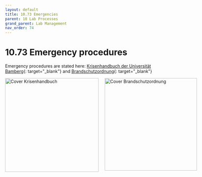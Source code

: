 ```yaml
---
layout: default
title: 10.73 Emergencies
parent: 10 Lab Processes
grand_parent: Lab Management
nav_order: 74
---
```


# 10.73 Emergency procedures

Emergency procedures are stated here: [Krisenhandbuch der Universität Bamberg](https://www.uni-bamberg.de/sicherheit/krisenhandbuch/){: target="_blank"} and [Brandschutzordnung](https://www.uni-bamberg.de/fileadmin/www.abt-studium/Rechtsvorschriften/3Liegenschaften/Brandschutzordnung/Brandschutzordnung.pdf){: target="_blank"}

<div style="display: flex; gap: 20px;">
  <a href="https://www.uni-bamberg.de/sicherheit/krisenhandbuch/" target="_blank" rel="noopener noreferrer">
    <img src="{{ site.baseurl }}/assets/images/Cover_Krisenhandbuch.jpg" alt="Cover Krisenhandbuch" width="304">
  </a>
  
  <a href="https://www.uni-bamberg.de/fileadmin/www.abt-studium/Rechtsvorschriften/3Liegenschaften/Brandschutzordnung/Brandschutzordnung.pdf" target="_blank" rel="noopener noreferrer">
    <img src="{{ site.baseurl }}/assets/images/Cover_Brandschutzordnung.jpg" alt="Cover Brandschutzordnung" width="300">
  </a>
</div>
